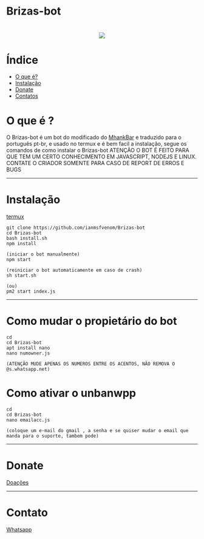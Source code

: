 # Brizas-bot
<h1 align="center">
    <img src= "https://ik.imagekit.io/tiu4ccatpmq/logo_size_DMp1826OOKxX.jpg">
</h1>

# Índice
- [O que é?](#O-que-é-?)
- [Instalação](#Instalação)
- [Donate](#Donate)
- [Contatos](#Contato)

# O que é ?

O Brizas-bot é um bot do modificado do [MhankBar](https://github.com/MhankBarBar/termux-wabot) e traduzido para o português pt-br, e usado no termux e é bem facil a instalação, segue os comandos de como instalar o Brizas-bot
ATENÇÃO O BOT É FEITO PARA QUE TEM UM CERTO CONHECIMENTO EM JAVASCRIPT, NODEJS E LINUX. CONTATE O CRIADOR SOMENTE PARA CASO DE REPORT DE ERROS E BUGS

---


# Instalação

[termux](https://play.google.com/store/apps/details?id=com.termux&hl=pt_BR&gl=US)

```
git clone https://github.com/ianmsfvenom/Brizas-bot
cd Brizas-bot
bash install.sh
npm install

(iniciar o bot manualmente)
npm start

(reiniciar o bot automaticamente em caso de crash)
sh start.sh

(ou)
pm2 start index.js

```
---
# Como mudar o propietário do bot
```
cd
cd Brizas-bot
apt install nano
nano numowner.js

(ATENÇÃO MUDE APENAS OS NUMEROS ENTRE OS ACENTOS, NÃO REMOVA O @s.whatsapp.net)
```

# Como ativar o unbanwpp
```
cd
cd Brizas-bot
nano emailacc.js

(coloque um e-mail do gmail , a senha e se quiser mudar o email que manda para o suporte, tambem pode)
```
---
# Donate

[Doações](https://www.paypal.com/donate/?hosted_button_id=QQ4MFP2AZV9TW)

---

# Contato

[Whatsapp](https://api.whatsapp.com/send/?phone=%2B557187645787&text&app_absent=0)

